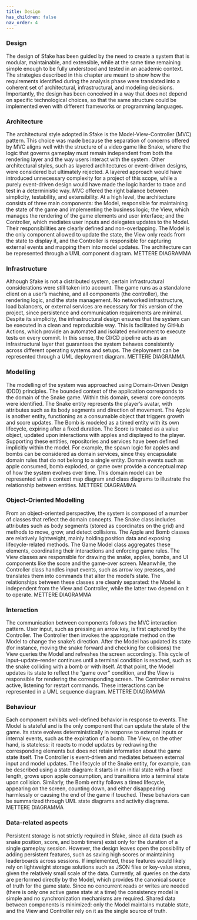 ```yaml
---
title: Design
has_children: false
nav_order: 4
---
```


### Design
The design of Sfake has been guided by the need to create a system that is modular, maintainable, and extensible, while at the same time remaining simple enough to be fully understood and tested in an academic context. The strategies described in this chapter are meant to show how the requirements identified during the analysis phase were translated into a coherent set of architectural, infrastructural, and modeling decisions. Importantly, the design has been conceived in a way that does not depend on specific technological choices, so that the same structure could be implemented even with different frameworks or programming languages.

### Architecture
The architectural style adopted in Sfake is the Model-View-Controller (MVC) pattern. This choice was made because the separation of concerns offered by MVC aligns well with the structure of a video game like Snake, where the logic that governs gameplay must remain independent from both the rendering layer and the way users interact with the system. Other architectural styles, such as layered architectures or event-driven designs, were considered but ultimately rejected. A layered approach would have introduced unnecessary complexity for a project of this scope, while a purely event-driven design would have made the logic harder to trace and test in a deterministic way. MVC offered the right balance between simplicity, testability, and extensibility.
At a high level, the architecture consists of three main components: the Model, responsible for maintaining the state of the game and implementing the business logic; the View, which manages the rendering of the game elements and user interface; and the Controller, which mediates user inputs and delegates updates to the Model. Their responsibilities are clearly defined and non-overlapping. The Model is the only component allowed to update the state, the View only reads from the state to display it, and the Controller is responsible for capturing external events and mapping them into model updates.
The architecture can be represented through a UML component diagram.
METTERE DIAGRAMMA

### Infrastructure
Although Sfake is not a distributed system, certain infrastructural considerations were still taken into account. The game runs as a standalone client on a user’s machine, and all components (the controller), the rendering logic, and the state management. No networked infrastructure, load balancers, or external services are necessary for this version of the project, since persistence and communication requirements are minimal.
Despite its simplicity, the infrastructural design ensures that the system can be executed in a clean and reproducible way. This is facilitated by GitHub Actions, which provide an automated and isolated environment to execute tests on every commit. In this sense, the CI/CD pipeline acts as an infrastructural layer that guarantees the system behaves consistently across different operating systems and setups.
The deployment can be represented through a UML deployment diagram. 
METTERE DIAGRAMMA

### Modelling
The modelling of the system was approached using Domain-Driven Design (DDD) principles. The bounded context of the application corresponds to the domain of the Snake game. Within this domain, several core concepts were identified. The Snake entity represents the player’s avatar, with attributes such as its body segments and direction of movement. The Apple is another entity, functioning as a consumable object that triggers growth and score updates. The Bomb is modeled as a timed entity with its own lifecycle, expiring after a fixed duration. The Score is treated as a value object, updated upon interactions with apples and displayed to the player.
Supporting these entities, repositories and services have been defined implicitly within the model. For example, the spawn logic for apples and bombs can be considered as domain services, since they encapsulate domain rules that do not belong to a single entity. Domain events such as apple consumed, bomb exploded, or game over provide a conceptual map of how the system evolves over time.
This domain model can be represented with a context map diagram and class diagrams to illustrate the relationship between entities. 
METTERE DIAGRAMMA

### Object-Oriented Modelling
From an object-oriented perspective, the system is composed of a number of classes that reflect the domain concepts. The Snake class includes attributes such as body segments (stored as coordinates on the grid) and methods to move, grow, and detect collisions. The Apple and Bomb classes are relatively lightweight, mainly holding position data and exposing lifecycle-related methods. The Game Model class aggregates these elements, coordinating their interactions and enforcing game rules.
The View classes are responsible for drawing the snake, apples, bombs, and UI components like the score and the game-over screen. Meanwhile, the Controller class handles input events, such as arrow key presses, and translates them into commands that alter the model’s state. The relationships between these classes are cleanly separated: the Model is independent from the View and Controller, while the latter two depend on it to operate.
METTERE DIAGRAMMA

### Interaction
The communication between components follows the MVC interaction pattern. User input, such as pressing an arrow key, is first captured by the Controller. The Controller then invokes the appropriate method on the Model to change the snake’s direction. After the Model has updated its state (for instance, moving the snake forward and checking for collisions) the View queries the Model and refreshes the screen accordingly.
This cycle of input–update–render continues until a terminal condition is reached, such as the snake colliding with a bomb or with itself. At that point, the Model updates its state to reflect the “game over” condition, and the View is responsible for rendering the corresponding screen. The Controller remains active, listening for restart commands.
These interactions can be represented in a UML sequence diagram. 
METTERE DIAGRAMMA

### Behaviour
Each component exhibits well-defined behavior in response to events. The Model is stateful and is the only component that can update the state of the game. Its state evolves deterministically in response to external inputs or internal events, such as the expiration of a bomb. The View, on the other hand, is stateless: it reacts to model updates by redrawing the corresponding elements but does not retain information about the game state itself. The Controller is event-driven and mediates between external input and model updates.
The lifecycle of the Snake entity, for example, can be described using a state diagram: it starts in an initial state with a fixed length, grows upon apple consumption, and transitions into a terminal state upon collision. Similarly, the Bomb entity follows a timed lifecycle, appearing on the screen, counting down, and either disappearing harmlessly or causing the end of the game if touched.
These behaviors can be summarized through UML state diagrams and activity diagrams.
METTERE DIAGRAMMA

### Data-related aspects
Persistent storage is not strictly required in Sfake, since all data (such as snake position, score, and bomb timers) exist only for the duration of a single gameplay session. However, the design leaves open the possibility of adding persistent features, such as saving high scores or maintaining leaderboards across sessions. If implemented, these features would likely rely on lightweight storage solutions such as JSON files or key-value stores, given the relatively small scale of the data.
Currently, all queries on the data are performed directly by the Model, which provides the canonical source of truth for the game state. Since no concurrent reads or writes are needed (there is only one active game state at a time) the consistency model is simple and no synchronization mechanisms are required. Shared data between components is minimized: only the Model maintains mutable state, and the View and Controller rely on it as the single source of truth.
